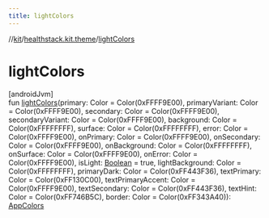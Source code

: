 ```yaml
---
title: lightColors
---
```

//[kit](../../index.html)/[healthstack.kit.theme](index.html)/[lightColors](light-colors.html)



# lightColors



[androidJvm]\
fun [lightColors](light-colors.html)(primary: Color = Color(0xFFFF9E00), primaryVariant: Color = Color(0xFFFF9E00), secondary: Color = Color(0xFFFF9E00), secondaryVariant: Color = Color(0xFFFF9E00), background: Color = Color(0xFFFFFFFF), surface: Color = Color(0xFFFFFFFF), error: Color = Color(0xFFFF9E00), onPrimary: Color = Color(0xFFFF9E00), onSecondary: Color = Color(0xFFFF9E00), onBackground: Color = Color(0xFFFFFFFF), onSurface: Color = Color(0xFFFF9E00), onError: Color = Color(0xFFFF9E00), isLight: [Boolean](https://kotlinlang.org/api/latest/jvm/stdlib/kotlin/-boolean/index.html) = true, lightBackground: Color = Color(0xFFFFFFFF), primaryDark: Color = Color(0xFF443F36), textPrimary: Color = Color(0xFF130C00), textPrimaryAccent: Color = Color(0xFFFF9E00), textSecondary: Color = Color(0xFF443F36), textHint: Color = Color(0xFF746B5C), border: Color = Color(0xFF343A40)): [AppColors](-app-colors/index.html)




